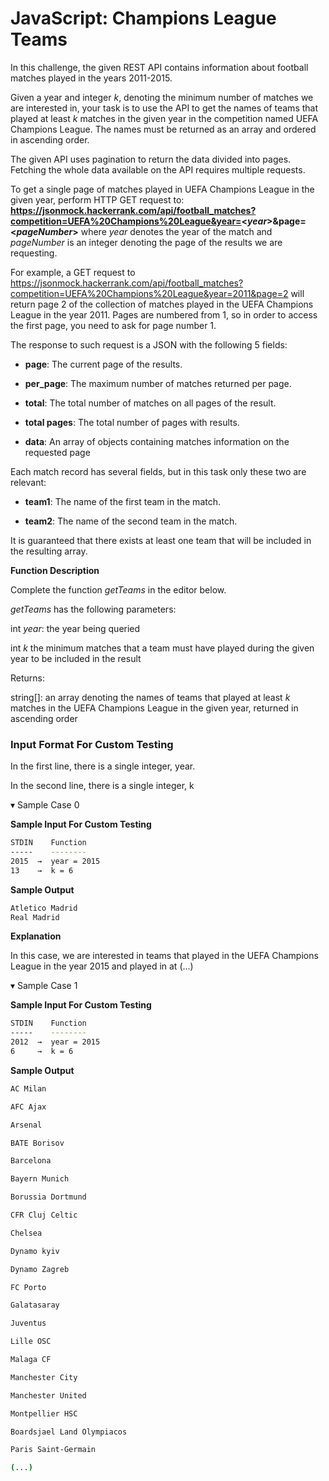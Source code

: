 # JavaScript: Champions League Teams

In this challenge, the given REST API contains information about football matches played in the years 2011-2015.

Given a year and integer _k_, denoting the minimum number of matches we are interested in, your task is to use the API to get the names of teams that played at least _k_ matches in the given year in the competition named UEFA Champions League. The names must be returned as an array and ordered in ascending order.

The given API uses pagination to return the data divided into pages. Fetching the whole data available on the API requires multiple requests.

To get a single page of matches played in UEFA Champions League in the given year, perform HTTP GET request to: **https://jsonmock.hackerrank.com/api/football_matches?competition=UEFA%20Champions%20League&year=<*year*>&page=<*pageNumber*>** where _year_ denotes the year of the match and _pageNumber_ is an integer denoting the page of the results we are requesting.

For example, a GET request to https://jsonmock.hackerrank.com/api/football_matches?competition=UEFA%20Champions%20League&year=2011&page=2 will return page 2 of the collection of matches played in the UEFA Champions League in the year 2011. Pages are numbered from 1, so in order to access the first page, you need to ask for page number 1.

The response to such request is a JSON with the following 5 fields:

- **page**: The current page of the results.

- **per_page**: The maximum number of matches returned per page.

- **total**: The total number of matches on all pages of the result.

- **total pages**: The total number of pages with results. 

- **data**: An array of objects containing matches information on the requested page

Each match record has several fields, but in this task only these two are relevant:

- **team1**: The name of the first team in the match.

- **team2**: The name of the second team in the match.

It is guaranteed that there exists at least one team that will be included in the resulting array.

**Function Description**

Complete the function _getTeams_ in the editor below.

_getTeams_ has the following parameters: 

int _year_: the year being queried

int _k_ the minimum matches that a team must have played during the given year to be included in the result 

Returns:

string[]: an array denoting the names of teams that played at least _k_ matches in the UEFA Champions League in the given year, returned in ascending order

### Input Format For Custom Testing

In the first line, there is a single integer, year. 

In the second line, there is a single integer, k

▾ Sample Case 0

**Sample Input For Custom Testing**
```bash
STDIN    Function
-----    --------
2015  →  year = 2015
13    →  k = 6
```

**Sample Output**
```bash
Atletico Madrid
Real Madrid
```

**Explanation**

In this case, we are interested in teams that played in the UEFA Champions League in the year 2015 and played in at (...)


▾ Sample Case 1

**Sample Input For Custom Testing**
```bash
STDIN    Function
-----    --------
2012  →  year = 2015
6     →  k = 6
```

**Sample Output**
```bash
AC Milan

AFC Ajax

Arsenal

BATE Borisov

Barcelona

Bayern Munich

Borussia Dortmund

CFR Cluj Celtic

Chelsea

Dynamo kyiv

Dynamo Zagreb

FC Porto

Galatasaray

Juventus

Lille OSC

Malaga CF

Manchester City

Manchester United

Montpellier HSC

Boardsjael Land Olympiacos

Paris Saint-Germain

(...)
```
